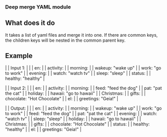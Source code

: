 ### Deep merge YAML module

## What does it do
It takes a list of yaml files and merge it into one.
If there are common keys, the children keys will be nested
in the common parent key.

## Example

| | Input 1: | |
| en: |
|   activity: |
|     morning: |
|       wakeup: "wake up" |
|       work: "go to work" |
|     evening: |
|       watch: "watch tv" |
|       sleep: "sleep" |
|   status:  |
|     healthy: "healthy" |


| | Input 2: | |
| en: |
|   activity: |
|     morning: |
|       feed: "feed the dog" |
|       pat: "pat the cat" |
|   holiday: |
|     hawaii: "go to hawaii" |
|   Christmas: |
|     gifts: |
|       chocolate: "Hot Chocolate" |
| el: |
|   greetings: "Geia!" |

| | Output: | |
| en: |
|   activity: |
|     morning: |
|       wakeup: "wake up" |
|       work: "go to work" |
|       feed: "feed the dog" |
|       pat: "pat the cat" |
|     evening: |
|       watch: "watch tv" |
|       sleep: "sleep" |
|   holiday: |
|     hawaii: "go to hawaii" |
|   Christmas: |
|     gifts: |
|       chocolate: "Hot Chocolate" |
|   status:  |
|     healthy: "healthy"   |
| el: |
|   greetings: "Geia!" |

